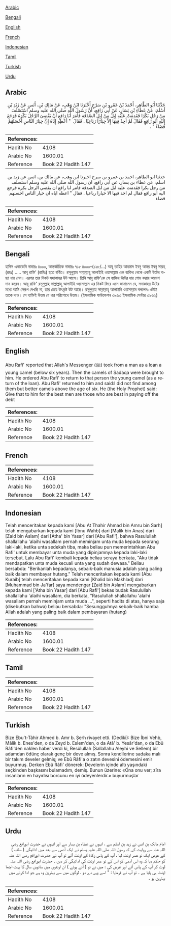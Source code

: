 [Arabic](#arabic)

[Bengali](#bengali)

[English](#english)

[French](#french)

[Indonesian](#indonesian)

[Tamil](#tamil)

[Turkish](#turkish)

[Urdu](#urdu)

## Arabic


<div dir="rtl" lang="ar" style={{fontSize:'larger',backgroundColor:'#f8f9fa',padding:20}}>
حَدَّثَنَا أَبُو الطَّاهِرِ، أَحْمَدُ بْنُ عَمْرِو بْنِ سَرْحٍ أَخْبَرَنَا ابْنُ وَهْبٍ، عَنْ مَالِكِ بْنِ، أَنَسٍ عَنْ زَيْدِ بْنِ أَسْلَمَ، عَنْ عَطَاءِ بْنِ يَسَارٍ، عَنْ أَبِي رَافِعٍ، أَنَّ رَسُولَ اللَّهِ صلى الله عليه وسلم اسْتَسْلَفَ مِنْ رَجُلٍ بَكْرًا فَقَدِمَتْ عَلَيْهِ إِبِلٌ مِنْ إِبِلِ الصَّدَقَةِ فَأَمَرَ أَبَا رَافِعٍ أَنْ يَقْضِيَ الرَّجُلَ بَكْرَهُ فَرَجَعَ إِلَيْهِ أَبُو رَافِعٍ فَقَالَ لَمْ أَجِدْ فِيهَا إِلاَّ خِيَارًا رَبَاعِيًا ‏.‏ فَقَالَ ‏ "‏ أَعْطِهِ إِيَّاهُ إِنَّ خِيَارَ النَّاسِ أَحْسَنُهُمْ قَضَاءً ‏"‏ ‏.‏
</div>
<div style={{backgroundColor:'#f8f9fa',padding:20, marginBottom: 10}}><table> <thead> <tr> <th>References:</th> <th></th> </tr> </thead> <tbody><tr><td>Hadith No</td><td>4108</td></tr><tr><td>Arabic No</td><td>1600.01</td></tr><tr><td>Reference</td><td>Book 22 Hadith 147</td></tr></tbody></table></div>


<div dir="rtl" lang="ar" style={{fontSize:'larger',backgroundColor:'#f8f9fa',padding:20}}>
حدثنا ابو الطاهر، احمد بن عمرو بن سرح اخبرنا ابن وهب، عن مالك بن، انس عن زيد بن اسلم، عن عطاء بن يسار، عن ابي رافع، ان رسول الله صلى الله عليه وسلم استسلف من رجل بكرا فقدمت عليه ابل من ابل الصدقة فامر ابا رافع ان يقضي الرجل بكره فرجع اليه ابو رافع فقال لم اجد فيها الا خيارا رباعيا . فقال " اعطه اياه ان خيار الناس احسنهم قضاء
</div>
<div style={{backgroundColor:'#f8f9fa',padding:20, marginBottom: 10}}><table> <thead> <tr> <th>References:</th> <th></th> </tr> </thead> <tbody><tr><td>Hadith No</td><td>4108</td></tr><tr><td>Arabic No</td><td>1600.01</td></tr><tr><td>Reference</td><td>Book 22 Hadith 147</td></tr></tbody></table></div>

## Bengali


<div dir="ltr" lang="bn" style={{fontSize:'larger',backgroundColor:'#f8f9fa',padding:20}}>
হাদিস একাডেমি নাম্বারঃ ৪০০০, আন্তর্জাতিক নাম্বারঃ ৭১৫ ৪০০০-(১১৮/...) আবূ তাহির আহমাদ ইবনু আমর ইবনু সারহ্ (রহঃ) ..... আবূ রাফি’ (রাযিঃ) হতে বর্ণিত। রসূলুল্লাহ সাল্লাল্লাহু আলাইহি ওয়াসাল্লাম এক ব্যক্তির থেকে একটি উটের বাচ্চা ধায় নেন। এরপর তার নিকট সদাকাহর উট আসে। তিনি আবূ রাফি'কে সে ব্যক্তির উটের ধার শোধ করার আদেশ দান করেন। আবূ রাফি' রসূলুল্লাহ সাল্লাল্লাহু আলাইহি ওয়াসাল্লাম এর নিকট ফিরে এসে জানালেন যে, সদাকাহর উটের মধ্যে আমি সেরূপ দেখছি না, তার চেয়ে উৎকৃষ্ট উট আছে। রসূলুল্লাহ সাল্লাল্লাহু আলাইহি ওয়াসাল্লাম বললেনঃ ওটাই তাকে দাও। সে ব্যক্তিই উত্তম যে ধার পরিশোধে উত্তম। (ইসলামিক ফাউন্ডেশন ৩৯৬৩ ইসলামিক সেন্টার ৩৯৬২)
</div>
<div style={{backgroundColor:'#f8f9fa',padding:20, marginBottom: 10}}><table> <thead> <tr> <th>References:</th> <th></th> </tr> </thead> <tbody><tr><td>Hadith No</td><td>4108</td></tr><tr><td>Arabic No</td><td>1600.01</td></tr><tr><td>Reference</td><td>Book 22 Hadith 147</td></tr></tbody></table></div>

## English


<div dir="ltr" lang="en" style={{fontSize:'larger',backgroundColor:'#f8f9fa',padding:20}}>
Abu Rafi' reported that Allah's Messenger (ﷺ) took from a man as a loan a young camel (below six years). Then the camels of Sadaqa were brought to him. He ordered Abu Rafi' to return to that person the young camel (as a return of the loan). Abu Rafi' returned to him and said:I did not find among them but better camels above the age of six. He (the Holy Prophet) said: Give that to him for the best men are those who are best in paying off the debt
</div>
<div style={{backgroundColor:'#f8f9fa',padding:20, marginBottom: 10}}><table> <thead> <tr> <th>References:</th> <th></th> </tr> </thead> <tbody><tr><td>Hadith No</td><td>4108</td></tr><tr><td>Arabic No</td><td>1600.01</td></tr><tr><td>Reference</td><td>Book 22 Hadith 147</td></tr></tbody></table></div>

## French


<div dir="ltr" lang="fr" style={{fontSize:'larger',backgroundColor:'#f8f9fa',padding:20}}>

</div>
<div style={{backgroundColor:'#f8f9fa',padding:20, marginBottom: 10}}><table> <thead> <tr> <th>References:</th> <th></th> </tr> </thead> <tbody><tr><td>Hadith No</td><td>4108</td></tr><tr><td>Arabic No</td><td>1600.01</td></tr><tr><td>Reference</td><td>Book 22 Hadith 147</td></tr></tbody></table></div>

## Indonesian


<div dir="ltr" lang="id" style={{fontSize:'larger',backgroundColor:'#f8f9fa',padding:20}}>
Telah menceritakan kepada kami [Abu At Thahir Ahmad bin Amru bin Sarh] telah mengabarkan kepada kami [Ibnu Wahb] dari [Malik bin Anas] dari [Zaid bin Aslam] dari [Atha' bin Yasar] dari [Abu Rafi'], bahwa Rasulullah shallallahu 'alaihi wasallam pernah meminjam unta muda kepada seorang laki-laki, ketika unta sedekah tiba, maka beliau pun memerintahkan Abu Rafi' untuk membayar unta muda yang dipinjamnya kepada laki-laki tersebut. Lalu Abu Rafi' kembali kepada beliau seraya berkata, "Aku tidak mendapatkan unta muda kecuali unta yang sudah dewasa." Beliau bersabda: "Berikanlah kepadanya, sebaik-baik manusia adalah yang paling baik dalam membayar hutang." Telah menceritakan kepada kami [Abu Kuraib] telah menceritakan kepada kami [Khalid bin Makhlad] dari [Muhammad bin Ja'far] saya mendengar [Zaid bin Aslam] mengabarkan kepada kami ['Atha bin Yasar] dari [Abu Rafi'] bekas budak Rasulullah shallallahu 'alaihi wasallam, dia berkata, "Rasulullah shallallahu 'alaihi wasallam pernah meminjam unta muda …", seperti hadits di atas, hanya saja (disebutkan bahwa) beliau bersabda: "Sesungguhnya sebaik-baik hamba Allah adalah yang paling baik dalam pembayaran (hutang)
</div>
<div style={{backgroundColor:'#f8f9fa',padding:20, marginBottom: 10}}><table> <thead> <tr> <th>References:</th> <th></th> </tr> </thead> <tbody><tr><td>Hadith No</td><td>4108</td></tr><tr><td>Arabic No</td><td>1600.01</td></tr><tr><td>Reference</td><td>Book 22 Hadith 147</td></tr></tbody></table></div>

## Tamil


<div dir="ltr" lang="ta" style={{fontSize:'larger',backgroundColor:'#f8f9fa',padding:20}}>

</div>
<div style={{backgroundColor:'#f8f9fa',padding:20, marginBottom: 10}}><table> <thead> <tr> <th>References:</th> <th></th> </tr> </thead> <tbody><tr><td>Hadith No</td><td>4108</td></tr><tr><td>Arabic No</td><td>1600.01</td></tr><tr><td>Reference</td><td>Book 22 Hadith 147</td></tr></tbody></table></div>

## Turkish


<div dir="ltr" lang="tr" style={{fontSize:'larger',backgroundColor:'#f8f9fa',padding:20}}>
Bize Ebu't-Tâhir Ahmed b. Amr b. Şerh rivayet etti. (Dediki): Bize İbni Vehb, Mâlik b. Enes'den, o da Zeyd b. Eslem'den, o da Atâ' b. Yesâr'dan, o da Ebû Râfi'den naklen haber verdi ki, Resûlullah (Sallallahu Aleyhi ve Sellem) bir adamdan ödünç olarak genç bir deve almış. Sonra kendilerine sadaka malı bir takım develer gelmiş; ve Ebû Râfi'a o zatın devesini ödemesini emir buyurmuş. Derken Ebû Râfi' dönerek: Develerin içinde altı yaşındaki seçkinden başkasını bulamadım, demiş. Bunun üzerine: «Ona onu ver; zîra insanların en hayırlısı borcunu en iyi ödeyenlerdir.» buyurmuşlar
</div>
<div style={{backgroundColor:'#f8f9fa',padding:20, marginBottom: 10}}><table> <thead> <tr> <th>References:</th> <th></th> </tr> </thead> <tbody><tr><td>Hadith No</td><td>4108</td></tr><tr><td>Arabic No</td><td>1600.01</td></tr><tr><td>Reference</td><td>Book 22 Hadith 147</td></tr></tbody></table></div>

## Urdu


<div dir="rtl" lang="ur" style={{fontSize:'larger',backgroundColor:'#f8f9fa',padding:20}}>
امام مالک بن انس نے زید بن اسلم سے ، انہوں نے عطاء بن یسار سے اور انہوں نے حضرت ابورافع رضی اللہ عنہ سے روایت کی کہ رسول اللہ صلی اللہ علیہ وسلم نے ایک آدمی سے بعد میں ادائیگی ( سلف ) کے عوض ایک نو عمر اونٹ لیا ، آپ کے پاس زکاۃ کے اونٹ آئے تو آپ نے حضرت ابورافع رضی اللہ عنہ کو حکم دیا کہ وہ اس آدمی کو اس کے نو عمر اونٹ کی ادائیگی کر دیں ۔ حضرت ابورافع رضی اللہ عنہ لوٹ کر آپ کے پاس آئے اور عرض کی : میں نے تو ( آئے ہوئے ) ان اونٹوں میں ساتویں سال کا بہت اچھا اونٹ ہی پایا ہے ۔ تو آپ نے فرمایا : " اسے وہی دے دو ، لوگوں میں سے بہترین وہ ہے جو ادا کرنے میں بہترین ہو ۔
</div>
<div style={{backgroundColor:'#f8f9fa',padding:20, marginBottom: 10}}><table> <thead> <tr> <th>References:</th> <th></th> </tr> </thead> <tbody><tr><td>Hadith No</td><td>4108</td></tr><tr><td>Arabic No</td><td>1600.01</td></tr><tr><td>Reference</td><td>Book 22 Hadith 147</td></tr></tbody></table></div>